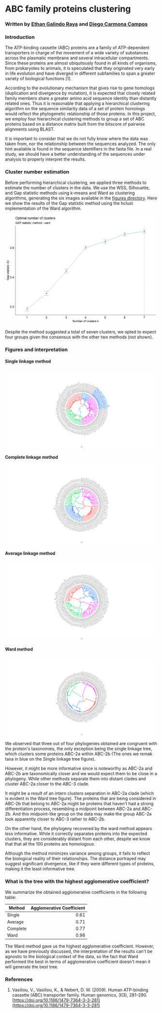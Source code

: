 # ABC family proteins clustering

### Written by [Ethan Galindo Raya](https://ethan-gr.github.io/ethangr.io/) and [Diego Carmona Campos](https://diego-carc.github.io/diego-carc.io/)

### Introduction 
The ATP-binding cassette (ABC) proteins are a family of ATP-dependent transporters in charge of the movement of a wide variety of substances across the plasmatic membrane and several intracellular compartments. Since these proteins are almost ubiquitously found in all kinds of organisms, from prokaryotes to animals, it is speculated that they originated very early in life evolution and have diverged in different subfamilies to span a greater variety of biological functions [1]. 

According to the evolutionary mechanism that gives rise to gene homologs (duplication and divergence by mutation), it is expected that closely related family members share a greater amino acid sequence identity than distantly related ones. Thus it is reasonable that applying a hierarchical clustering algorithm on the sequence similarity data of a set of protein homologs would reflect the phylogenetic relationship of those proteins. In this project, we employ four hierarchical clustering methods to group a set of ABC proteins based on a distance matrix built from the bitscore of pairwise alignments using BLAST. 

It is important to consider that we do not fully know where the data was taken from, nor the relationship between the sequences analyzed. The only hint available is found in the sequence identifiers in the fasta file. In a real study, we should have a better understanding of the sequences under analysis to properly interpret the results.

### Cluster number estimation
Before performing hierarchical clustering, we applied three methods to estimate the number of clusters in the data. We use the WSS, Silhouette, and Gap statistic methods using k-means and Ward as clustering algorithms, generating the six images available in the [figures directory](figures). Here we show the results of the Gap statistic method using the hclust implementation of the Ward algorithm. 

![](figures/nbclust_GAP_ward.png)

Despite the method suggested a total of seven clusters, we opted to expect four groups given the consensus with the other two methods (not shown).  

### Figures and interpretation

#### Single linkage method
![](figures/phyloTree_single.newick.png)
#### Complete linkage method
![](figures/phyloTree_average.newick.png)
#### Average linkage method
![](figures/phyloTree_complete.newick.png)
#### Ward method
![](figures/phyloTree_ward.newick.png)

We observed that three out of four phylogenies obtained are congruent with the protein's taxonomies, the only exception being the single linkage tree, which clusters some proteins ABC-2a within ABC-2b (The ones we remak taxa in blue on the Single linkage tree figure).

However, it might be more informative since is noteworthy as ABC-2a and ABC-2b are taxonomically closer and we would expect them to be close in a phylogeny. While other methods separate them into distant clades and cluster ABC-2a closer to the ABC-3 clade.

It might be a result of an intern clusters separation in ABC-2a clade (which is evident in the Ward tree figure). The proteins that are being considered in ABC-2b that belong to ABC-2a might be proteins that haven't had a strong differentiation process, resembling a midpoint between ABC-2a and ABC-2b. And this midpoint-like group on the data may make the group ABC-2a look apparently closer to ABC-3 rather to ABC-2b.

On the other hand, the phylogeny recovered by the ward method appears less informative. While it correctly separates proteins into the expected clusters, they are considerably distant from each other, despite we know that that all the 100 proteins are homologous.

Although the method minimizes variance among groups, it fails to reflect the biological reality of their relationships. The distance portrayed may suggest significant divergence, like if they were different types of proteins, making it the least informative tree. 

### What is the tree with the highest agglomerative coefficient?
We summarize the obtained agglomerative coefficients in the following table:

| Method   | Agglomerative Coefficient |
|----------|--------------------------:|
| Single   | 0.61                      |
| Average  | 0.71                      |
| Complete | 0.77                      |
| Ward     | 0.98                      |

The Ward method gave us the highest agglomerative coefficient. However, as we have previously discussed, the interpretation of the results can't be agnostic  to the biological context of the data, so the fact that Ward performed the best in terms of agglomerative coefficient doesn't mean it will generate the best tree. 

### References
1. Vasiliou, V., Vasiliou, K., & Nebert, D. W. (2009). Human ATP-binding cassette (ABC) transporter family. Human genomics, 3(3), 281–290. [https://doi.org/10.1186/1479-7364-3-3-281](https://doi.org/10.1186/1479-7364-3-3-281)
